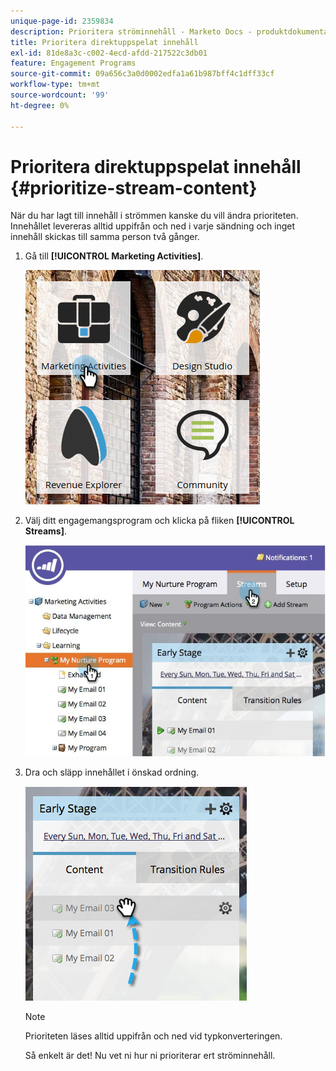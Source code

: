 ```yaml
---
unique-page-id: 2359834
description: Prioritera ströminnehåll - Marketo Docs - produktdokumentation
title: Prioritera direktuppspelat innehåll
exl-id: 81de8a3c-c002-4ecd-afdd-217522c3db01
feature: Engagement Programs
source-git-commit: 09a656c3a0d0002edfa1a61b987bff4c1dff33cf
workflow-type: tm+mt
source-wordcount: '99'
ht-degree: 0%

---
```


# Prioritera direktuppspelat innehåll {#prioritize-stream-content}

När du har lagt till innehåll i strömmen kanske du vill ändra prioriteten. Innehållet levereras alltid uppifrån och ned i varje sändning och inget innehåll skickas till samma person två gånger.

1. Gå till **[!UICONTROL Marketing Activities]**.

   ![](assets/ma.png)

1. Välj ditt engagemangsprogram och klicka på fliken **[!UICONTROL Streams]**.

   ![](assets/cloneasteam-1.jpg)

1. Dra och släpp innehållet i önskad ordning.

   ![](assets/image2014-9-15-17-3a5-3a45.png)

   >[!NOTE]
   >
   >Prioriteten läses alltid uppifrån och ned vid typkonverteringen.

   Så enkelt är det! Nu vet ni hur ni prioriterar ert ströminnehåll.
